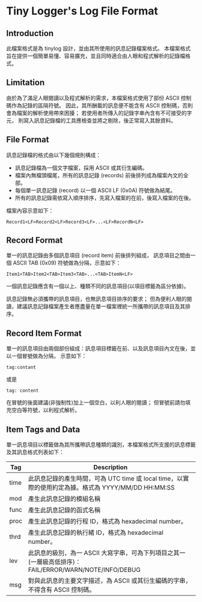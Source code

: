 Tiny Logger's Log File Format
=============================


## Introduction ##

此檔案格式是為 tinylog 設計，並由其所使用的訊息記錄檔案格式。
本檔案格式旨在提供一個簡單易懂、容易擴充，並且同時適合由人眼和程式解析的記錄檔格式。


## Limitation ##

由於為了滿足人眼閱讀以及程式解析的需求，本檔案格式使用了部份 ASCII 控制碼作為記錄的區隔符號。
因此，其所酬載的訊息便不能含有 ASCII 控制碼，否則會為檔案的解析使用帶來困擾；
若使用者所傳入的記錄字串內含有不可接受的字元，
則寫入訊息記錄檔的工具應檢查並將之剔除，後正常寫入其餘資料。


## File Format ##

訊息記錄檔的格式由以下幾個規則構成：

* 訊息記錄檔為一個文字檔案，採用 ASCII 或其衍生編碼。
* 檔案內無檔頭檔尾，所有的訊息記錄 (records) 前後排列成為檔案內文的全部。
* 每個單一訊息記錄 (record) 以一個 ASCII LF (0x0A) 符號做為結尾。
* 所有的訊息記錄需依寫入順序排序，先寫入檔案的在前，後寫入檔案的在後。

檔案內容示意如下：

    Record1<LF>Record2<LF>Record3<LF>...<LF>RecordN<LF>


## Record Format ##

單一的訊息記錄由多個訊息項目 (record item) 前後排列組成，
訊息項目之間由一個 ASCII TAB (0x09) 符號做為分隔，示意如下：

    Item1<TAB>Item2<TAB>Item3<TAB>...<TAB>ItemN<LF>

一個訊息記錄應含有一個以上、種類不同的訊息項目(以項目標籤為區分依據)。

訊息記錄無必須攜帶的訊息項目，也無訊息項目排序的要求；
但為便利人眼的閱讀，建議訊息記錄檔案產生者應盡量在單一檔案裡統一所攜帶的訊息項目及其排序。


## Record Item Format ##

單一的訊息項目由兩個部份組成：訊息項目標籤在前、以及訊息項目內文在後，並以一個冒號做為分隔，
示意如下：

    tag:contant

或是

    tag: content

在冒號的後面建議(非強制性)加上一個空白，以利人眼的閱讀；
但冒號前請勿填充空白等符號，以利程式解析。


## Item Tags and Data

單一訊息項目以標籤做為其所攜帶訊息種類的識別，本檔案格式所支援的訊息標籤及其訊息格式列表如下：

| Tag  | Description |
|------|-------------|
| time | 此訊息記錄的產生時間，可為 UTC time 或 local time，以實際的使用約定為據。格式為 YYYY/MM/DD HH:MM:SS |
| mod  | 產生此訊息記錄的模組名稱 |
| func | 產生此訊息記錄的函式名稱 |
| proc | 產生此訊息記錄的行程 ID，格式為 hexadecimal number。 |
| thrd | 產生此訊息記錄的執行緒 ID，格式為 hexadecimal number。 |
| lev  | 此訊息的級別，為一 ASCII 大寫字串，可為下列項目之其一(一層級高低排序)：FAIL/ERROR/WARN/NOTE/INFO/DEBUG |
| msg  | 對與此訊息的主要文字描述，為 ASCII 或其衍生編碼的字串，不得含有 ASCII 控制碼。 |